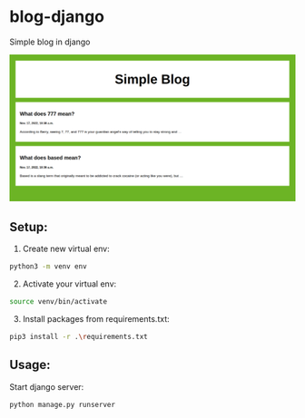 # blog-django
Simple blog in django

![alt text](https://github.com/dawmro/blog-django/blob/main/image/main-page.PNG?raw=true)

## Setup:
1. Create new virtual env:
``` sh
python3 -m venv env
```
2. Activate your virtual env:
``` sh
source venv/bin/activate
```
3. Install packages from requirements.txt:
``` sh
pip3 install -r .\requirements.txt
```

## Usage:
Start django server:
``` sh
python manage.py runserver
```
